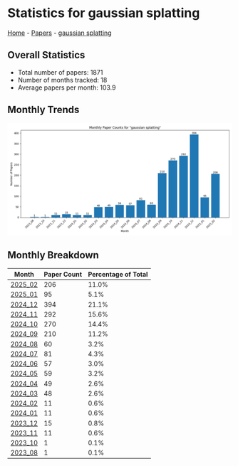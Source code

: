 # Statistics for gaussian splatting

[Home](https://arxcompass.github.io) - [Papers](https://arxcompass.github.io/papers) - [gaussian splatting](https://arxcompass.github.io/papers/gaussian_splatting)

## Overall Statistics

- Total number of papers: 1871
- Number of months tracked: 18
- Average papers per month: 103.9

## Monthly Trends

![Monthly Paper Counts](monthly_stats.png)

## Monthly Breakdown

| Month | Paper Count | Percentage of Total |
| --- | --- | --- |
| [2025_02](./2025_02/papers_1.md) | 206 | 11.0% |
| [2025_01](./2025_01/papers_1.md) | 95 | 5.1% |
| [2024_12](./2024_12/papers_1.md) | 394 | 21.1% |
| [2024_11](./2024_11/papers_1.md) | 292 | 15.6% |
| [2024_10](./2024_10/papers_1.md) | 270 | 14.4% |
| [2024_09](./2024_09/papers_1.md) | 210 | 11.2% |
| [2024_08](./2024_08/papers_1.md) | 60 | 3.2% |
| [2024_07](./2024_07/papers_1.md) | 81 | 4.3% |
| [2024_06](./2024_06/papers_1.md) | 57 | 3.0% |
| [2024_05](./2024_05/papers_1.md) | 59 | 3.2% |
| [2024_04](./2024_04/papers_1.md) | 49 | 2.6% |
| [2024_03](./2024_03/papers_1.md) | 48 | 2.6% |
| [2024_02](./2024_02/papers_1.md) | 11 | 0.6% |
| [2024_01](./2024_01/papers_1.md) | 11 | 0.6% |
| [2023_12](./2023_12/papers_1.md) | 15 | 0.8% |
| [2023_11](./2023_11/papers_1.md) | 11 | 0.6% |
| [2023_10](./2023_10/papers_1.md) | 1 | 0.1% |
| [2023_08](./2023_08/papers_1.md) | 1 | 0.1% |
